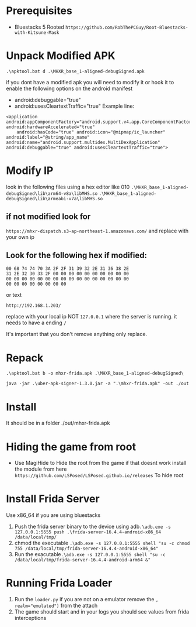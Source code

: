 # Prerequisites 
- Bluestacks 5 Rooted `https://github.com/RobThePCGuy/Root-Bluestacks-with-Kitsune-Mask`
  
# Unpack Modified APK 
`.\apktool.bat d .\MHXR_base_1-aligned-debugSigned.apk`

if you dont have a modified apk you will need to modify it or hook it to enable the following options on the android manifest
- android:debuggable="true" 
- android:usesCleartextTraffic="true"
Example line:
```
<application android:appComponentFactory="android.support.v4.app.CoreComponentFactory" android:hardwareAccelerated="true" 
    android:hasCode="true" android:icon="@mipmap/ic_launcher" android:label="@string/app_name" android:name="android.support.multidex.MultiDexApplication" android:debuggable="true" android:usesCleartextTraffic="true">
```

# Modify IP
look in the following files using a hex editor like 010
`.\MHXR_base_1-aligned-debugSigned\lib\arm64-v8a\libMHS.so`
`.\MHXR_base_1-aligned-debugSigned\lib\armeabi-v7a\libMHS.so`

## if not modified look for 
`https://mhxr-dispatch.s3-ap-northeast-1.amazonaws.com/` and replace with your own ip
## Look for the following hex if modified:
```
00 68 74 74 70 3A 2F 2F 31 39 32 2E 31 36 38 2E
31 2E 32 30 33 2F 00 00 00 00 00 00 00 00 00 00
00 00 00 00 00 00 00 00 00 00 00 00 00 00 00 00
00 00 00 00 00 00 00 00
```

or text

`http://192.168.1.203/`

replace with your local ip NOT `127.0.0.1` where the server is running.  it needs to have a ending `/`

It's important that you don't remove anything only replace.

# Repack
`.\apktool.bat b -o mhxr-frida.apk .\MHXR_base_1-aligned-debugSigned\`

`java -jar .\uber-apk-signer-1.3.0.jar -a ".\mhxr-frida.apk" -out ./out`

# Install
It should be in a folder ./out/mhxr-frida.apk 
# Hiding the game from root
- Use MagiHide to Hide the root from the game if that doesnt work install the module from here `https://github.com/LSPosed/LSPosed.github.io/releases` To hide root

# Install Frida Server
Use x86_64 if you are using bluestacks
1. Push the frida server binary to the device using adb`.\adb.exe -s 127.0.0.1:5555 push .\frida-server-16.4.4-android-x86_64 /data/local/tmp/`  
2. chmod the executable `.\adb.exe -s 127.0.0.1:5555 shell "su -c chmod 755 /data/local/tmp/frida-server-16.4.4-android-x86_64"`                                          
3. Run the exacutable`.\adb.exe -s 127.0.0.1:5555 shell "su -c /data/local/tmp/frida-server-16.4.4-android-arm64 &"`
# Running Frida Loader
1. Run the `loader.py` if you are not on a emulator remove the `, realm="emulated")` from the attach
2. The game should start and in your logs you should see values from frida interceptions